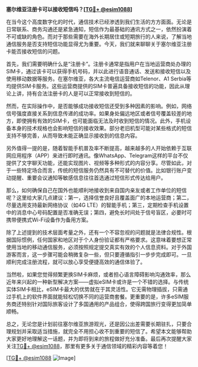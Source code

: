**塞尔维亚注册卡可以接收短信吗？[[TG💪+ @esim1088](https://t.me/s/esim1088)]**

在当今这个高度数字化的时代，通信技术已经渗透到我们生活的方方面面。无论是日常联系、商务沟通还是紧急通知，短信作为最基础的通讯方式之一，依然扮演着不可或缺的角色。而对于那些需要在海外长期居住或短期旅行的人来说，了解当地通信服务是否支持短信功能显得尤为重要。今天，我们就来聊聊关于塞尔维亚注册卡能否接收短信的问题。

首先，我们需要明确什么是“注册卡”。注册卡通常是指用户在当地运营商处办理的SIM卡，通过该卡可以获得手机号码，并以此进行语音通话、发送和接收短信以及使用移动数据等服务。在塞尔维亚，各大主流电信运营商如Telenor、A1 Serbia等均提供SIM卡服务。这些运营商提供的SIM卡普遍具备接收短信的功能，因此从理论上讲，持有合法注册卡的人是可以正常接收到短信的。

然而，在实际操作中，是否能够成功接收短信还受到多种因素的影响。例如，网络信号强度直接关系到信息传递的成功率。如果身处偏远地区或者信号覆盖较差的地方，即使拥有有效的SIM卡，也可能面临无法及时收到短信的情况。此外，手机设备本身的技术规格也会影响短信的接收效果。部分老旧机型可能对某些格式的短信支持不够完善，从而导致未能正确显示接收到的信息内容。

另外值得一提的是，随着智能手机普及率不断提高，越来越多的人开始依赖于互联网应用程序（APP）来进行即时通讯。像WhatsApp、Telegram这样的平台不仅提供了文字聊天功能，还能实现图片、视频等多种形式的内容分享。尽管如此，对于一些特定场合而言，传统的短信服务仍然具有不可替代的价值。比如银行账户变动提醒、重要会议通知等敏感信息往往首选通过短信形式传达给用户。

那么，如何确保自己在国外也能顺利地接收到来自国内亲友或者工作单位的短信呢？这里给大家几点建议：第一，选择信誉良好且覆盖面广的本地运营商；第二，尽量选用支持最新网络协议（如4G LTE）的智能手机；第三，定期检查手机设置中的消息中心号码配置是否准确无误；第四，避免长时间处于信号盲区，必要时可携带便携式Wi-Fi设备作为备用方案。

除了上述提到的技术层面考量之外，还有一个不容忽视的问题就是法律合规性。根据国际惯例，任何国家和地区对于个人身份验证都有严格要求。这意味着要想正常使用当地的移动通信服务，必须按照规定提交真实有效的个人信息资料。对于外国游客而言，这一步骤可能会稍微复杂一些，但只要遵循指引一步步完成即可。一旦顺利完成注册流程，就可以放心享受便捷高效的通信体验了。

当然啦，如果您觉得频繁更换SIM卡麻烦，或者担心语言障碍影响沟通效率，那么近年来兴起的一种新型解决方案——虚拟eSIM卡或许是一个不错的选择。与传统实体SIM卡相比，eSIM卡最大的优势就在于其灵活性。它无需物理插拔，只需通过手机上的软件界面就能轻松切换不同的运营商套餐。更重要的是，许多eSIM服务商还特别针对国际旅客设计了多国通用的产品组合，使得跨国旅行变得更加简单顺畅。

总之，无论您是计划前往塞尔维亚旅游观光，还是因公出差需要长期驻扎，只要合理规划并采取适当措施，就完全不用担心收不到重要的短信了。希望本文能够帮助大家更好地理解这一话题，并为即将到来的旅程做好充分准备。最后再次提醒大家关注[TG💪+ @esim1088](https://t.me/s/esim1088)，那里有更多关于通信领域的精彩内容等着您！

[[TG💪+ @esim1088](https://t.me/s/esim1088) ![Image](https://i.postimg.cc/4NQfJmqS/Snipaste-2025-05-13-00-14-12.png)]